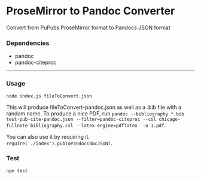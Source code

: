 # ProseMirror to Pandoc Converter

Convert from PuPubs ProseMirror format to Pandocs JSON format

### Dependencies

- pandoc
- pandoc-citeproc

---

### Usage

`node index.js fileToConvert.json`

This will produce fileToConvert-pandoc.json as well as a .bib file with a random name. To produce a nice PDF, run `pandoc --bibliography *.bib test-pub-cite-pandoc.json --filter=pandoc-citeproc --csl chicago-fullnote-bibliography.csl --latex-engine=pdflatex  -o 1.pdf`.

You can also use it by requiring it. `require('./index').pubToPandoc(docJSON)`.

### Test

`npm test`

